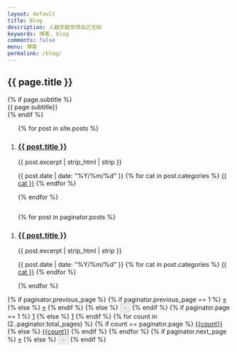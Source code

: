 ```yaml
---
layout: default
title: Blog
description: 人越学越觉得自己无知
keywords: 博客, blog
comments: false
menu: 博客
permalink: /blog/
---
```


<section class="collection-head small geopattern" data-pattern-id="{{ page.title | truncate: 15}}">
    <div class="container">
        <div class="collection-title">
            <h1 class="collection-header">{{ page.title }}</h1>
            {% if page.subtitle %}
                <div class="collection-info">
                    <span class="meta-info">
                        {{ page.subtitle}}
                    </span>
                </div>
            {% endif %}
        </div>
    </div>
</section>


<!-- /.banner -->
<section class="container content">
    <div class="columns">
        <div class="column two-thirds" >
            <ol class="repo-list">
                {% for post in site.posts %}
                <li class="repo-list-item">
                    <h3 class="repo-list-name">
                      <a href="{{ site.url }}{{ post.url }}">{{ post.title }}</a>
                    </h3>
                    <p class="repo-list-description">
                        {{ post.excerpt | strip_html | strip }}
                    </p>
                    <p class="repo-list-meta">
                        <span class="meta-info">
                          <span class="octicon octicon-calendar"></span> {{ post.date | date: "%Y/%m/%d" }}
                        </span>
                        {% for cat in post.categories %}
                        <span class="meta-info">
                          <span class="octicon octicon-file-directory"></span>
                          <a href="{{ site.url }}/categories/#{{ cat }}" title="{{ cat }}">{{ cat }}</a>
                        </span>
                        {% endfor %}
                    </p>
                </li>
                {% endfor %}
            </ol>
        </div>
        <!-- <div class="column one-third">
            {% include sidebar-search.html %}
            {% include sidebar-qrcode.html %}
            {% include sidebar-popular-repo.html %}
        </div> -->
    </div>
    <section class="container content">
    <div class="columns">
        <div class="column two-thirds" >
            <ol class="repo-list">
                {% for post in paginator.posts %}
                <li class="repo-list-item">
                    <h3 class="repo-list-name">
                      <a href="{{ site.url }}{{ post.url }}">{{ post.title }}</a>
                    </h3>
                    <p class="repo-list-description">
                        {{ post.excerpt | strip_html | strip }}
                    </p>
                    <p class="repo-list-meta">
                        <span class="meta-info">
                          <span class="octicon octicon-calendar"></span> {{ post.date | date: "%Y/%m/%d" }}
                        </span>
                        {% for cat in post.categories %}
                        <span class="meta-info">
                          <span class="octicon octicon-file-directory"></span>
                          <a href="{{ site.url }}/categories/#{{ cat }}" title="{{ cat }}">{{ cat }}</a>
                        </span>
                        {% endfor %}
                    </p>
                </li>
                {% endfor %}
            </ol>
        </div>
        <!-- <div class="column one-third">
            {% include sidebar-search.html %}
            {% include sidebar-qrcode.html %}
            {% include sidebar-popular-repo.html %}
        </div> -->
    </div>
    <div class="pagination text-align">
      <div class="btn-group">
        {% if paginator.previous_page %}
          {% if paginator.previous_page == 1 %}
              <a href="{{ site.url }}/" class="btn btn-outline">&laquo;</a>
          {% else %}
              <a href="{{ site.url }}/page{{paginator.previous_page}}"  class="btn btn-outline">&laquo;</a>
          {% endif %}
        {% else %}
            <button disabled="disabled" href="javascript:;" class="btn btn-outline">&laquo;</button>
        {% endif %}
        {% if paginator.page == 1 %}
            <a href="javascript:;" class="active btn btn-outline">1</a>
        {% else %}
            <a href="{{ site.url }}/"  class="btn btn-outline">1</a>
        {% endif %}
        {% for count in (2..paginator.total_pages) %}
          {% if count == paginator.page %}
              <a href="javascript:;"  class="active btn btn-outline">{{count}}</a>
          {% else %}
              <a href="{{ site.url }}/page{{count}}"  class="btn btn-outline">{{count}}</a>
          {% endif %}
        {% endfor %}
        {% if paginator.next_page %}
            <a href="{{ site.url }}/page{{paginator.next_page}}"  class="btn btn-outline">&raquo;</a>
        {% else %}
            <button disabled="disabled" href="javascript:;" class="btn btn-outline">&raquo;</button>
        {% endif %}
        </div>
    </div>
    <!-- /pagination -->
</section>
<!-- /section.content -->

